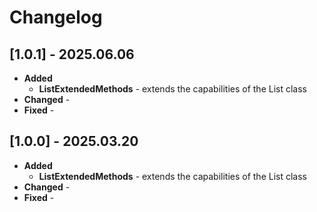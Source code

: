 Changelog
=========

[1.0.1] - 2025.06.06
--------------------
* **Added**
	* **ListExtendedMethods** - extends the capabilities of the List class
* **Changed** -
* **Fixed** -

[1.0.0] - 2025.03.20
--------------------
* **Added**
	* **ListExtendedMethods** - extends the capabilities of the List class
* **Changed** -
* **Fixed** -